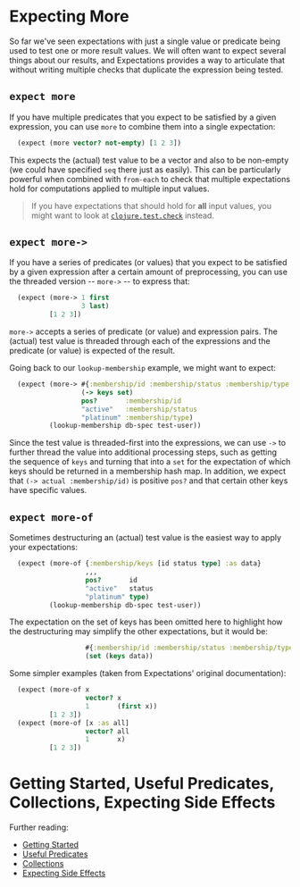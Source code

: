 # Expecting More

So far we've seen expectations with just a single value or predicate being used to test one or more result values. We will often want to expect several things about our results, and Expectations provides a way to articulate that without writing multiple checks that duplicate the expression being tested.

## `expect more`

If you have multiple predicates that you expect to be satisfied by a given expression, you can use `more` to combine them into a single expectation:

```clojure
  (expect (more vector? not-empty) [1 2 3])
```

This expects the (actual) test value to be a vector and also to be non-empty (we could have specified `seq` there just as easily). This can be particularly powerful when combined with `from-each` to check that multiple expectations hold for computations applied to multiple input values.

> If you have expectations that should hold for **all** input values, you might want to look at [`clojure.test.check`](https://github.com/clojure/test.check) instead.

## `expect more->`

If you have a series of predicates (or values) that you expect to be satisfied by a given expression after a certain amount of preprocessing, you can use the threaded version -- `more->` -- to express that:

```clojure
  (expect (more-> 1 first
                  3 last)
          [1 2 3])
```

`more->` accepts a series of predicate (or value) and expression pairs.
The (actual) test value is threaded through each of the expressions and the predicate (or value) is expected of the result.

Going back to our `lookup-membership` example, we might want to expect:

```clojure
  (expect (more-> #{:membership/id :membership/status :membership/type ,,,}
                  (-> keys set)
                  pos?       :membership/id
                  "active"   :membership/status
                  "platinum" :membership/type)
          (lookup-membership db-spec test-user))
```

Since the test value is threaded-first into the expressions, we can use `->` to further thread the value into additional processing steps, such as getting the sequence of `keys` and turning that into a `set` for the expectation of which keys should be returned in a membership hash map. In addition, we expect that `(-> actual :membership/id)` is positive `pos?` and that certain other keys have specific values.

## `expect more-of`

Sometimes destructuring an (actual) test value is the easiest way to apply your expectations:

```clojure
  (expect (more-of {:membership/keys [id status type] :as data}
                   ,,,
                   pos?       id
                   "active"   status
                   "platinum" type)
          (lookup-membership db-spec test-user))
```

The expectation on the set of keys has been omitted here to highlight how the destructuring may simplify the other expectations, but it would be:

```clojure
                   #{:membership/id :membership/status :membership/type ,,,}
                   (set (keys data))
```

Some simpler examples (taken from Expectations' original documentation):

```clojure
  (expect (more-of x
                   vector? x
                   1       (first x))
          [1 2 3])
  (expect (more-of [x :as all]
                   vector? all
                   1       x)
          [1 2 3])
```

# Getting Started, Useful Predicates, Collections, Expecting Side Effects

Further reading:

* [Getting Started](/doc/getting-started.md)
* [Useful Predicates](/doc/useful-predicates.md)
* [Collections](/doc/collections.md)
* [Expecting Side Effects](/doc/side-effects.md)
